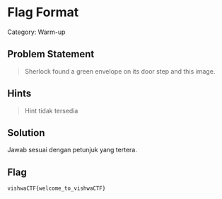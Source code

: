 # Flag Format
Category: Warm-up
## Problem Statement
> Sherlock found a green envelope on its door step and this image.
## Hints
> Hint tidak tersedia
## Solution
Jawab sesuai dengan petunjuk yang tertera.
## Flag
`vishwaCTF{welcome_to_vishwaCTF}`